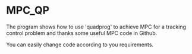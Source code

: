 # MPC_QP

The program shows how to use 'quadprog' to achieve MPC for a tracking control problem and thanks some useful MPC code in Github.

You can easily change code according to you requirements.
